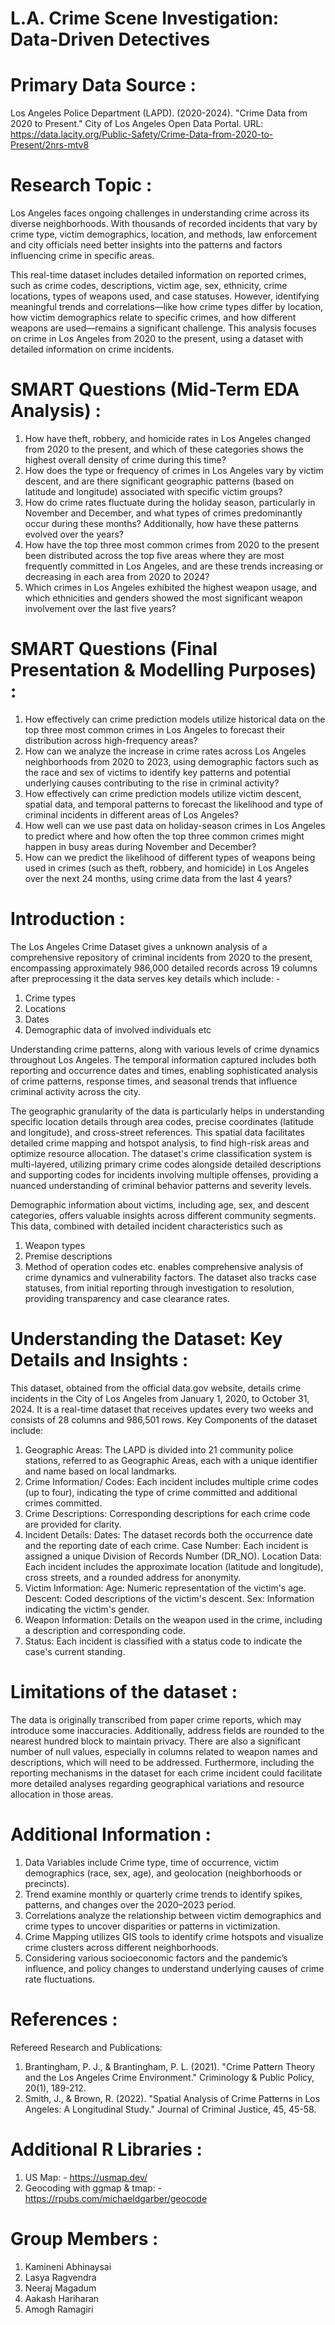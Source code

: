 # L.A. Crime Scene Investigation: Data-Driven Detectives

# Primary Data Source :
Los Angeles Police Department (LAPD). (2020-2024). "Crime Data from 2020 to Present." City of Los Angeles Open Data Portal.
URL: https://data.lacity.org/Public-Safety/Crime-Data-from-2020-to-Present/2nrs-mtv8

# Research Topic : 
Los Angeles faces ongoing challenges in understanding crime across its diverse neighborhoods. With thousands of recorded incidents that vary by crime type, victim demographics, location, and methods, law enforcement and city officials need better insights into the patterns and factors influencing crime in specific areas.

This real-time dataset includes detailed information on reported crimes, such as crime codes, descriptions, victim age, sex, ethnicity, crime locations, types of weapons used, and case statuses. However, identifying meaningful trends and correlations—like how crime types differ by location, how victim demographics relate to specific crimes, and how different weapons are used—remains a significant challenge. This analysis focuses on crime in Los Angeles from 2020 to the present, using a dataset with detailed information on crime incidents.

# SMART Questions (Mid-Term EDA Analysis) : 
1) How have theft, robbery, and homicide rates in Los Angeles changed from 2020 to the present, and which of these categories shows the highest overall density of crime during this time?
2) How does the type or frequency of crimes in Los Angeles vary by victim descent, and are there significant geographic patterns (based on latitude and longitude) associated with specific victim groups?
3) How do crime rates fluctuate during the holiday season, particularly in November and December, and what types of crimes predominantly occur during these months? Additionally, how have these patterns evolved over the years?
4) How have the top three most common crimes from 2020 to the present been distributed across the top five areas where they are most frequently committed in Los Angeles, and are these trends increasing or decreasing in each area from 2020 to 2024?
5) Which crimes in Los Angeles exhibited the highest weapon usage, and which ethnicities and genders showed the most significant weapon involvement over the last five years?

# SMART Questions (Final Presentation & Modelling Purposes) : 
1) How effectively can crime prediction models utilize historical data on the top three most common crimes in Los Angeles to forecast their distribution across high-frequency areas?
2) How can we analyze the increase in crime rates across Los Angeles neighborhoods from 2020 to 2023, using demographic factors such as the race and sex of victims to identify key patterns and potential underlying causes contributing to the rise in criminal activity?
3) How effectively can crime prediction models utilize victim descent, spatial data, and temporal patterns to forecast the likelihood and type of criminal incidents in different areas of Los Angeles?
4) How well can we use past data on holiday-season crimes in Los Angeles to predict where and how often the top three common crimes might happen in busy areas during November and December?
5) How can we predict the likelihood of different types of weapons being used in crimes (such as  theft, robbery, and homicide) in Los Angeles over the next 24 months, using crime data from the last 4 years?

# Introduction :
The Los Angeles Crime Dataset gives a unknown analysis of a comprehensive repository of criminal incidents from 2020 to the present, encompassing approximately 986,000 detailed records across 19 columns after preprocessing it the data serves key details which include: -
  1. Crime types
  2. Locations
  3. Dates
  4. Demographic data of involved individuals etc

Understanding crime patterns, along with various levels of crime dynamics throughout Los Angeles. The temporal information captured includes both reporting and occurrence dates and times, enabling sophisticated analysis of crime patterns, response times, and seasonal trends that influence criminal activity across the city.

The geographic granularity of the data is particularly helps in understanding specific location details through area codes, precise coordinates (latitude and longitude), and cross-street references. This spatial data facilitates detailed crime mapping and hotspot analysis, to find high-risk areas and optimize resource allocation. The dataset's crime classification system is multi-layered, utilizing primary crime codes alongside detailed descriptions and supporting codes for incidents involving multiple offenses, providing a nuanced understanding of criminal behavior patterns and severity levels.

Demographic information about victims, including age, sex, and descent categories, offers valuable insights across different community segments. This data, combined with detailed incident characteristics such as 
1) Weapon types 
2) Premise descriptions
3) Method of operation codes etc.
enables comprehensive analysis of crime dynamics and vulnerability factors. The dataset also tracks case statuses, from initial reporting through investigation to resolution, providing transparency and case clearance rates.

# Understanding the Dataset: Key Details and Insights :
This dataset, obtained from the official data.gov website, details crime incidents in the City of Los Angeles from January 1, 2020, to October 31, 2024. It is a real-time dataset that receives updates every two weeks and consists of 28 columns and 986,501 rows. Key Components of the dataset include: 
   1.	Geographic Areas: The LAPD is divided into 21 community police stations, referred to as Geographic Areas, each with a unique identifier and name based on local landmarks.
   2.	Crime Information/ Codes: Each incident includes multiple crime codes (up to four), indicating the type of crime committed and additional crimes committed.
   3.	Crime Descriptions: Corresponding descriptions for each crime code are provided for clarity.
   4.	Incident Details:
        Dates: The dataset records both the occurrence date and the reporting date of each crime.
        Case Number: Each incident is assigned a unique Division of Records Number (DR_NO).
        Location Data: Each incident includes the approximate location (latitude and longitude), cross streets, and a rounded address for anonymity.
   5.	Victim Information:
        Age: Numeric representation of the victim's age.
        Descent: Coded descriptions of the victim's descent.
        Sex: Information indicating the victim's gender.
   6.	Weapon Information: Details on the weapon used in the crime, including a description and corresponding code.
   7.	Status: Each incident is classified with a status code to indicate the case's current standing.

# Limitations of the dataset : 
The data is originally transcribed from paper crime reports, which may introduce some inaccuracies. Additionally, address fields are rounded to the nearest hundred block to maintain privacy. There are also a significant number of null values, especially in columns related to weapon names and descriptions, which will need to be addressed. Furthermore, including the reporting mechanisms in the dataset for each crime incident could facilitate more detailed analyses regarding geographical variations and resource allocation in those areas.

# Additional Information :
1. Data Variables  include Crime type, time of occurrence, victim demographics (race, sex, age), and geolocation (neighborhoods or precincts).
2. Trend examine monthly or quarterly crime trends to identify spikes, patterns, and changes over the 2020–2023 period.
3. Correlations analyze the relationship between victim demographics and crime types to uncover disparities or patterns in victimization.
4. Crime Mapping utilizes GIS tools to identify crime hotspots and visualize crime clusters across different neighborhoods.
5. Considering various socioeconomic factors and the pandemic’s influence, and policy changes to understand underlying causes of crime rate fluctuations.

# References :
Refereed Research and Publications:
1) Brantingham, P. J., & Brantingham, P. L. (2021). "Crime Pattern Theory and the Los Angeles Crime Environment." Criminology & Public Policy, 20(1), 189-212.
2) Smith, J., & Brown, R. (2022). "Spatial Analysis of Crime Patterns in Los Angeles: A Longitudinal Study." Journal of Criminal Justice, 45, 45-58.

# Additional R Libraries :
1) US Map: - https://usmap.dev/
2) Geocoding with ggmap & tmap: - https://rpubs.com/michaeldgarber/geocode 

# Group Members :
1. Kamineni Abhinaysai
2. Lasya Ragvendra
3. Neeraj Magadum
4. Aakash Hariharan
5. Amogh Ramagiri
